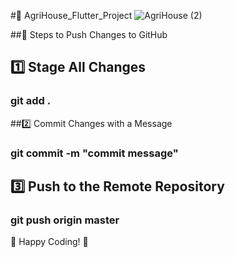 

#🌾 AgriHouse_Flutter_Project
![AgriHouse (2)](https://github.com/user-attachments/assets/71a5bbe5-5cd2-4072-91e6-862e01538070)



##🔧 Steps to Push Changes to GitHub

## 1️⃣ Stage All Changes

### git add .

##2️⃣ Commit Changes with a Message

### git commit -m "commit message"

## 3️⃣ Push to the Remote Repository

### git push origin master

🎯 Happy Coding! 🚀


